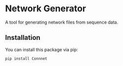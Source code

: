 # Network Generator

A tool for generating network files from sequence data.

## Installation

You can install this package via pip:

```bash
pip install Connnet
